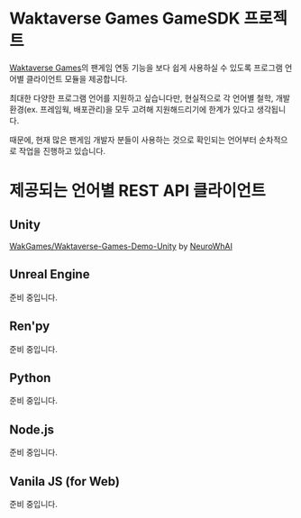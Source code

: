 # Waktaverse Games GameSDK 프로젝트
[Waktaverse Games](https://waktaverse.games)의 팬게임 연동 기능을 보다 쉽게 사용하실 수 있도록 프로그램 언어별 클라이언트 모듈을 제공합니다.

최대한 다양한 프로그램 언어를 지원하고 싶습니다만, 현실적으로 각 언어별 철학, 개발환경(ex. 프레임웍, 배포관리)을 모두 고려해 지원해드리기에 한계가 있다고 생각됩니다.

때문에, 현재 많은 팬게임 개발자 분들이 사용하는 것으로 확인되는 언어부터 순차적으로 작업을 진행하고 있습니다.

# 제공되는 언어별 REST API 클라이언트

## Unity
[WakGames/Waktaverse-Games-Demo-Unity](https://github.com/WakGames/Waktaverse-Games-Demo-Unity.git) by [NeuroWhAI](https://github.com/NeuroWhAI)

## Unreal Engine
준비 중입니다.

## Ren'py
준비 중입니다.

## Python
준비 중입니다.

## Node.js
준비 중입니다.

## Vanila JS (for Web)
준비 중입니다.
